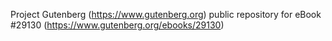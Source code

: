 Project Gutenberg (https://www.gutenberg.org) public repository for eBook #29130 (https://www.gutenberg.org/ebooks/29130)
